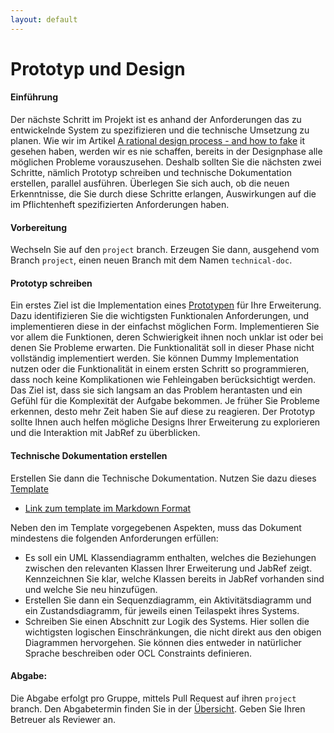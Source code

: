 ```yaml
---
layout: default
---
```

# Prototyp und Design



#### Einführung

Der nächste Schritt im Projekt ist es anhand der Anforderungen das zu entwickelnde System zu spezifizieren und die technische Umsetzung zu planen. Wie wir im Artikel [A rational design process - and how to fake](https://users.ece.utexas.edu/~perry/education/SE-Intro/fakeit.pdf) it gesehen haben, werden wir es nie schaffen, bereits in der Designphase alle möglichen Probleme vorauszusehen. Deshalb sollten Sie die nächsten zwei Schritte, nämlich Prototyp schreiben und technische Dokumentation erstellen, parallel ausführen. Überlegen Sie sich auch, ob die neuen Erkenntnisse, die Sie durch diese Schritte erlangen, Auswirkungen auf die im Pflichtenheft spezifizierten Anforderungen haben.

#### Vorbereitung

Wechseln Sie auf den `project` branch. 
Erzeugen Sie dann, ausgehend vom Branch `project`, einen neuen Branch mit dem Namen `technical-doc`. 


#### Prototyp schreiben

Ein erstes Ziel ist die Implementation eines [Prototypen](https://de.wikipedia.org/wiki/Prototyping_(Softwareentwicklung)) für Ihre Erweiterung. Dazu identifizieren Sie die wichtigsten Funktionalen Anforderungen, und implementieren diese in der einfachst möglichen Form. Implementieren Sie vor allem die Funktionen, deren Schwierigkeit ihnen noch unklar ist oder bei denen Sie Probleme erwarten.
Die Funktionalität soll in dieser Phase nicht vollständig implementiert werden. Sie können Dummy Implementation nutzen oder die Funktionalität in einem ersten Schritt so programmieren, dass noch keine Komplikationen wie Fehleingaben berücksichtigt werden.  Das Ziel ist, dass sie sich langsam an das Problem herantasten und ein Gefühl für die Komplexität der Aufgabe bekommen. Je früher Sie Probleme erkennen, desto mehr Zeit haben Sie auf diese zu reagieren. Der Prototyp sollte Ihnen auch helfen mögliche Designs Ihrer Erweiterung zu explorieren und die Interaktion mit JabRef zu überblicken.

#### Technische Dokumentation erstellen

Erstellen Sie dann die Technische Dokumentation. Nutzen Sie dazu dieses  [Template](../templates/technical-doc)

* [Link zum template im Markdown Format](https://raw.githubusercontent.com/unibas-marcelluethi/software-engineering/main/docs/project/templates/technical-doc.md)

Neben den im Template vorgegebenen Aspekten, muss das Dokument mindestens die folgenden Anforderungen erfüllen:

* Es soll ein UML Klassendiagramm enthalten, welches die Beziehungen zwischen den relevanten Klassen Ihrer Erweiterung und JabRef zeigt. Kennzeichnen Sie klar, 
welche Klassen bereits in JabRef vorhanden sind und welche Sie neu hinzufügen. 
* Erstellen Sie dann ein Sequenzdiagramm, ein Aktivitätsdiagramm und ein Zustandsdiagramm, für jeweils einen Teilaspekt ihres Systems. 
* Schreiben Sie einen Abschnitt zur Logik des Systems. Hier sollen die wichtigsten logischen Einschränkungen, die nicht direkt aus den obigen Diagrammen hervorgehen. Sie können dies entweder in 
natürlicher Sprache beschreiben oder OCL Constraints definieren.


#### Abgabe:

Die Abgabe erfolgt pro Gruppe, mittels Pull Request auf ihren `project` branch. Den Abgabetermin finden Sie in der [Übersicht](./project-summary).  Geben Sie Ihren Betreuer als Reviewer an.
